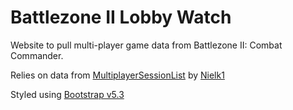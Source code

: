 # Battlezone II Lobby Watch

Website to pull multi-player game data from Battlezone II: Combat Commander.

Relies on data from [MultiplayerSessionList](http://multiplayersessionlist.iondriver.com/) by [Nielk1](https://github.com/Nielk1)

Styled using [Bootstrap v5.3](https://getbootstrap.com/docs/5.3/)